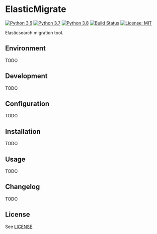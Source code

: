 ElasticMigrate
==============
[![Python 3.6](https://img.shields.io/badge/python-3.6-blueviolet.svg)](https://www.python.org/downloads/release/python-360/)
[![Python 3.7](https://img.shields.io/badge/python-3.7-blueviolet.svg)](https://www.python.org/downloads/release/python-370/)
[![Python 3.8](https://img.shields.io/badge/python-3.8-blueviolet.svg)](https://www.python.org/downloads/release/python-380/)
[![Build Status](https://travis-ci.org/zobayer1/elastic-migrate.svg?branch=master)](https://travis-ci.org/zobayer1/elastic-migrate)
[![License: MIT](https://img.shields.io/badge/License-MIT-blue.svg)](https://github.com/zobayer1/elastic-migrate/blob/feature/interface/LICENSE)

Elasticsearch migration tool.


## Environment

TODO


## Development

TODO


## Configuration

TODO


## Installation

TODO


## Usage

TODO


## Changelog

TODO


## License

See [LICENSE](LICENSE)
